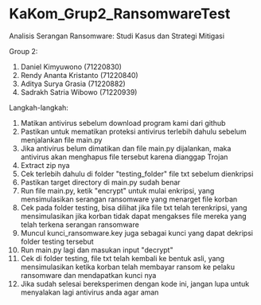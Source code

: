 # KaKom_Grup2_RansomwareTest



Analisis Serangan Ransomware: Studi Kasus dan Strategi Mitigasi


Group 2:
1. Daniel Kimyuwono (71220830)
2. Rendy Ananta Kristanto (71220840)
3. Aditya Surya Grasia (71220882)
4. Sadrakh Satria Wibowo (71220939)


Langkah-langkah:
1. Matikan antivirus sebelum download program kami dari github
2. Pastikan untuk mematikan proteksi antivirus terlebih dahulu sebelum menjalankan file main.py
3. Jika antivirus belum dimatikan dan file main.py dijalankan, maka antivirus akan menghapus file tersebut karena dianggap Trojan
4. Extract zip nya
5. Cek terlebih dahulu di folder "testing_folder" file txt sebelum dienkripsi
6. Pastikan target directory di main.py sudah benar
7. Run file main.py, ketik "encrypt" untuk mulai enkripsi, yang mensimulasikan serangan ransomware yang menarget file korban
8. Cek pada folder testing, bisa dilihat jika file txt telah terenkripsi, yang mensimulasikan jika korban tidak dapat mengakses file mereka yang telah terkena serangan ransomware
9. Muncul kunci_ransomware.key juga sebagai kunci yang dapat dekripsi folder testing tersebut
10. Run main.py lagi dan masukan input "decrypt"
11. Cek di folder testing, file txt telah kembali ke bentuk asli, yang mensimulasikan ketika korban telah membayar ransom ke pelaku ransomware dan mendapatkan kunci nya
12. Jika sudah selesai bereksperimen dengan kode ini, jangan lupa untuk menyalakan lagi antivirus anda agar aman

